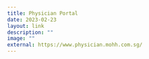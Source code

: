 ```yaml
---
title: Physician Portal
date: 2023-02-23
layout: link
description: ""
image: ""
external: https://www.physician.mohh.com.sg/
---
```

